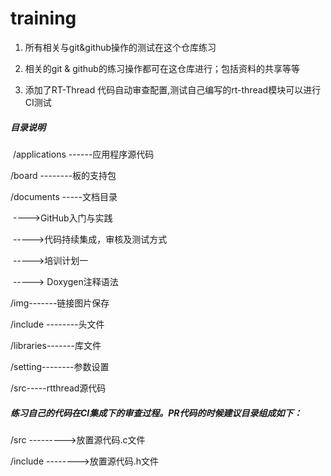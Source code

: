 # training
1)  所有相关与git&amp;github操作的测试在这个仓库练习

2)  相关的git & github的练习操作都可在这仓库进行；包括资料的共享等等

3)  添加了RT-Thread 代码自动审查配置,测试自己编写的rt-thread模块可以进行CI测试



##### 目录说明

​	/applications ------应用程序源代码

  /board --------板的支持包

   /documents -----文档目录

​                           ---->GitHub入门与实践

​						  ----->代码持续集成，审核及测试方式

​						  ----->培训计划一

​						  -----> Doxygen注释语法

  /img-------链接图片保存

/include  --------头文件

/libraries-------库文件

/setting--------参数设置

/src-----rtthread源代码





##### 练习自己的代码在CI集成下的审查过程。PR代码的时候建议目录组成如下：

/src  --------->放置源代码.c文件

/include -------->放置源代码.h文件

